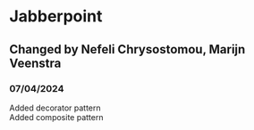 # Jabberpoint

## Changed by Nefeli Chrysostomou, Marijn Veenstra
### 07/04/2024

Added decorator pattern </br>
Added composite pattern </br>

